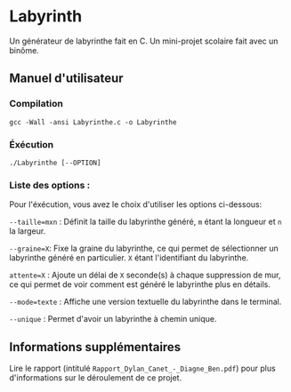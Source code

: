 # Labyrinth
Un générateur de labyrinthe fait en C. Un mini-projet scolaire fait avec un binôme.

## Manuel d'utilisateur

### Compilation
`gcc -Wall -ansi Labyrinthe.c -o Labyrinthe`

### Éxécution
`./Labyrinthe [--OPTION]`

### Liste des options :
Pour l'éxécution, vous avez le choix d'utiliser les options ci-dessous:

`--taille=mxn` : Définit la taille du labyrinthe généré, `m` étant la longueur et `n` la largeur.

`--graine=X`: Fixe la graine du labyrinthe, ce qui permet de sélectionner un labyrinthe généré en particulier. `X` étant l'identifiant du labyrinthe.

`attente=X` : Ajoute un délai de `X` seconde(s) à chaque suppression de mur, ce qui permet de voir comment est généré le labyrinthe plus en détails.

`--mode=texte` : Affiche une version textuelle du labyrinthe dans le terminal.

`--unique` : Permet d'avoir un labyrinthe à chemin unique.


## Informations supplémentaires
Lire le rapport (intitulé `Rapport_Dylan_Canet_-_Diagne_Ben.pdf`) pour plus d'informations sur le déroulement de ce projet.
